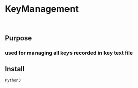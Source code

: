 # KeyManagement</br></br>

## Purpose
### used for managing all keys recorded in key text file

## Install
```
Python3
```